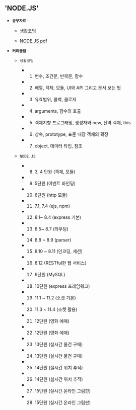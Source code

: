 ## 'NODE.JS'

* __`공부자료`__ :

  * [생활코딩](https://opentutorials.org/course/743)
  
  * [NODE.JS pdf](https://github.com/WepProglam/study/blob/master/node.js/pdf/NodeJS.pdf)
  
* __`커리큘럼`__ :

  * `생활코딩`
  
     - 1. 변수, 조건문, 반복문, 함수
     
     - 2. 배열, 객체, 모듈, UI와 API 그리고 문서 보는 법
     
     - 3. 유효범위, 콜백, 클로저
     
     - 4. arguments, 함수의 호출
     
     - 5. 객체지향 프로그래밍, 생성자와 new, 전역 객체, this
     
     - 6. 상속, prototype, 표준 내장 객체의 확장
     
     - 7. object, 데이터 타입, 참조
    
   * `NODE.JS`
   
      - 8. 3, 4 단원 (객체, 모듈)
      
      - 9. 5단원 (이벤트 바인딩)
      
      - 10. 6단원 (http 모듈)
      
      - 11. 7.1, 7.4 (ejs, npm)
      
      - 12. 8.1~ 8.4 (express 기본)
      
      - 13. 8.5~ 8.7 (라우팅)
      
      - 14. 8.8 ~ 8.9 (parser)
      
      - 15. 8.10 ~ 8.11 (인코딩, 세션)
      
      - 16. 8.12 (RESTful한 웹 서비스)
      
      - 17. 9단원 (MySQL)
      
      - 18. 10단원 (express 프레임워크)
      
      - 19. 11.1 ~ 11.2 (소켓 기본)
      
      - 20. 11.3 ~ 11.4 (소켓 활용)
      
      - 21. 12단원 (영화 예매)
      
      - 22. 12단원 (영화 예매)
      
      - 23. 13단원 (실시간 물건 구매)
      
      - 24. 13단원 (실시간 물건 구매)
      
      - 25. 14단원 (실시간 위치 추적)
      
      - 26. 14단원 (실시간 위치 추적)
      
      - 27. 15단원 (실시간 온라인 그림판)
      
      - 28. 15단원 (실시간 온라인 그림판)
     
